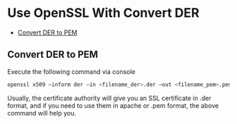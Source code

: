 # Use OpenSSL With Convert DER


- [Convert DER to PEM](#convert-DER-to-PEM)





## Convert DER to PEM

Execute the following command via console

```bash
openssl x509 –inform der –in <filename_der>.der –out <filename_pem>.pem
```

Usually, the certificate authority will give you an SSL certificate in .der format, and if you need to use them in apache or .pem format, the above command will help you.


